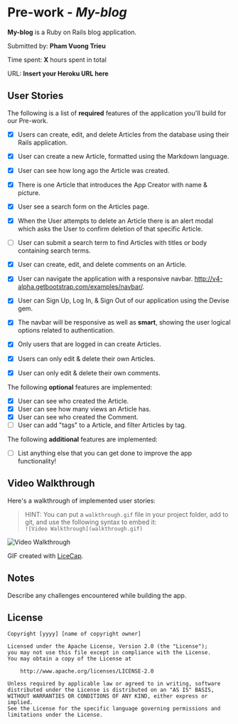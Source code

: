 # Pre-work - *My-blog*


**My-blog** is a Ruby on Rails blog application.

Submitted by: **Pham Vuong Trieu**

Time spent: **X** hours spent in total

URL: **Insert your Heroku URL here**

## User Stories

The following is a list of **required** features of the application you'll build for our Pre-work.

* [x] Users can create, edit, and delete Articles from the database using their Rails application.
* [x] User can create a new Article, formatted using the Markdown language.
* [x] User can see how long ago the Article was created.
* [x] There is one Article that introduces the App Creator with name & picture.
* [x] User see a search form on the Articles page.
* [x] When the User attempts to delete an Article there is an alert modal which asks the User to confirm deletion of that specific Article.
* [ ] User can submit a search term to find Articles with titles or body containing search terms.
* [x] User can create, edit, and delete comments on an Article.
* [x] User can navigate the application with a responsive navbar.
      http://v4-alpha.getbootstrap.com/examples/navbar/.
* [x] User can Sign Up, Log In, & Sign Out of our application using the Devise gem.      
* [x] The navbar will be responsive as well as **smart**, showing the user logical options related to authentication.
* [x] Only users that are logged in can create Articles.
* [x] Users can only edit & delete their own Articles.
* [x] User can only edit & delete their own comments.


The following **optional** features are implemented:

* [x] User can see who created the Article.
* [x] User can see how many views an Article has.
* [x] User can see who created the Comment.
* [ ] User can add "tags" to a Article, and filter Articles by tag.

The following **additional** features are implemented:

- [ ] List anything else that you can get done to improve the app functionality!

## Video Walkthrough 

Here's a walkthrough of implemented user stories:

> HINT: You can put a `walkthrough.gif` file in your project folder, add to git, and use the following syntax to embed it:  
> `![Video Walkthrough](walkthrough.gif)` 
> 

![Video Walkthrough](/path/to/your/gif/file)

GIF created with [LiceCap](http://www.cockos.com/licecap/).

## Notes

Describe any challenges encountered while building the app.

## License

    Copyright [yyyy] [name of copyright owner]

    Licensed under the Apache License, Version 2.0 (the "License");
    you may not use this file except in compliance with the License.
    You may obtain a copy of the License at

        http://www.apache.org/licenses/LICENSE-2.0

    Unless required by applicable law or agreed to in writing, software
    distributed under the License is distributed on an "AS IS" BASIS,
    WITHOUT WARRANTIES OR CONDITIONS OF ANY KIND, either express or implied.
    See the License for the specific language governing permissions and
    limitations under the License.